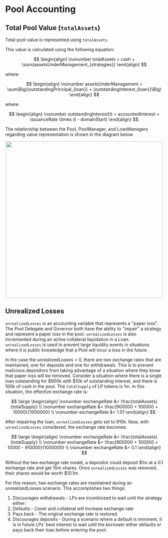 # Pool Accounting

## Total Pool Value (`totalAssets`)

Total pool value is represented using `totalAssets`.

This value is calculated using the following equation:

$$
\begin{align} \nonumber totalAssets = cash + \sum{assetsUnderManagement_{strategies}} \end{align}
$$

where:

$$
\begin{align} \nonumber assetsUnderManagement = \sum\Big({outstandingPrincipal_{loan}} + {outstandingInterest_{loan}}\Big) \end{align}
$$

where:

$$
\begin{align} \nonumber outstandingInterest(t) = accountedInterest + issuanceRate \times (t - domainStart) \end{align}
$$

The relationship between the Pool, PoolManager, and LoanManagers regarding value representation is shown in the diagram below.

<div align="center"><img src="https://github.com/user-attachments/assets/4b64a334-57c5-4746-bbbc-f9d6c41e7940" alt="" height="500"></div>

## Unrealized Losses

`unrealizedLosses` is an accounting variable that represents a "paper loss". The Pool Delegate and Governor both have the ability to "impair" a strategy and represent a paper loss in the pool. `unrealizedLosses` is also incremented during an active collateral liquidation in a Loan. `unrealizedLosses` is used to prevent large liquidity events in situations where it is public knowledge that a Pool will incur a loss in the future.

In the case the unrealizedLosses > 0, there are two exchange rates that are maintained, one for deposits and one for withdrawals. This is to prevent malicious depositors from taking advantage of a situation where they know that paper loss will be removed. Consider a situation where there is a single loan outstanding for $900k with $10k of outstanding interest, and there is 100k of cash in the pool. The `totalSupply` of LP tokens is 1m. In this situation, the effective exchange rate is:

$$
\large \begin{align} \nonumber exchangeRate &= \frac{totalAssets}{totalSupply} \\ \nonumber exchangeRate &= \frac{900000 + 100000 + 10000}{1000000} \\ \nonumber exchangeRate &= 1.01 \end{align}
$$

After impairing the loan, `unrealizedLosses` gets set to 910k. Now, with `unrealizedLosses` considered, the exchange rate becomes:

$$
\large \begin{align} \nonumber exchangeRate &= \frac{totalAssets}{totalSupply} \\ \nonumber exchangeRate &= \frac{900000 + 100000 + 10000 - 910000}{1000000} \\ \nonumber exchangeRate &= 0.1 \end{align}
$$

Without the two exchange rate model, a depositor could deposit $1m at a 0.1 exchange rate and get 10m shares. Once `unrealizedLosses` was removed, their shares would be worth $10.1m.

For this reason, two exchange rates are maintained during an unrealizedLosses scenario. This accomplishes two things:

1. Discourages withdrawals - LPs are incentivized to wait until the strategy either:
2. Defaults - Cover and collateral will increase exchange rate
3. Pays back - The original exchange rate is restored.
4. Discourages deposits - During a scenario where a default is imminent, it is in future LPs' best interest to wait until the borrower either defaults or pays back their loan before entering the pool.
